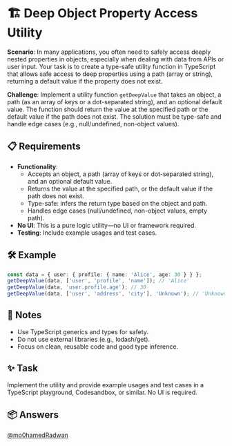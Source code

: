 # 🏗️ Deep Object Property Access Utility

**Scenario**: In many applications, you often need to safely access deeply nested properties in objects, especially when dealing with data from APIs or user input. Your task is to create a type-safe utility function in TypeScript that allows safe access to deep properties using a path (array or string), returning a default value if the property does not exist.

**Challenge**: Implement a utility function `getDeepValue` that takes an object, a path (as an array of keys or a dot-separated string), and an optional default value. The function should return the value at the specified path or the default value if the path does not exist. The solution must be type-safe and handle edge cases (e.g., null/undefined, non-object values).

## 📋 Requirements

- **Functionality**:
  - Accepts an object, a path (array of keys or dot-separated string), and an optional default value.
  - Returns the value at the specified path, or the default value if the path does not exist.
  - Type-safe: infers the return type based on the object and path.
  - Handles edge cases (null/undefined, non-object values, empty path).
- **No UI**: This is a pure logic utility—no UI or framework required.
- **Testing**: Include example usages and test cases.

## 🛠 Example

```typescript
const data = { user: { profile: { name: 'Alice', age: 30 } } };
getDeepValue(data, ['user', 'profile', 'name']); // 'Alice'
getDeepValue(data, 'user.profile.age'); // 30
getDeepValue(data, ['user', 'address', 'city'], 'Unknown'); // 'Unknown'
```

## 📝 Notes

- Use TypeScript generics and types for safety.
- Do not use external libraries (e.g., lodash/get).
- Focus on clean, reusable code and good type inference.

## ✨ Task

Implement the utility and provide example usages and test cases in a TypeScript playground, Codesandbox, or similar. No UI is required.

## 📦 Answers

[@mo0hamedRadwan](https://codesandbox.io/p/sandbox/deep-object-property-access-utility-gl2n6t)
